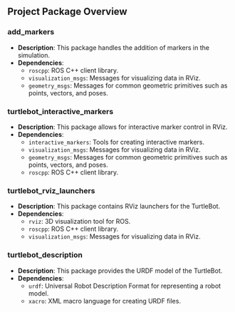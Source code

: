 ## Project Package Overview

### add_markers
- **Description**: This package handles the addition of markers in the simulation.
- **Dependencies**: 
  - `roscpp`: ROS C++ client library.
  - `visualization_msgs`: Messages for visualizing data in RViz.
  - `geometry_msgs`: Messages for common geometric primitives such as points, vectors, and poses.

### turtlebot_interactive_markers
- **Description**: This package allows for interactive marker control in RViz.
- **Dependencies**: 
  - `interactive_markers`: Tools for creating interactive markers.
  - `visualization_msgs`: Messages for visualizing data in RViz.
  - `geometry_msgs`: Messages for common geometric primitives such as points, vectors, and poses.
  - `roscpp`: ROS C++ client library.

### turtlebot_rviz_launchers
- **Description**: This package contains RViz launchers for the TurtleBot.
- **Dependencies**: 
  - `rviz`: 3D visualization tool for ROS.
  - `roscpp`: ROS C++ client library.
  - `visualization_msgs`: Messages for visualizing data in RViz.

### turtlebot_description
- **Description**: This package provides the URDF model of the TurtleBot.
- **Dependencies**: 
  - `urdf`: Universal Robot Description Format for representing a robot model.
  - `xacro`: XML macro language for creating URDF files.
